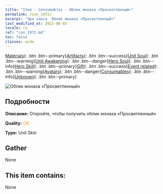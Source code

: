 ```yaml
---
title: "Item - Consumables - Облик монаха «Просветленный»"
permalink: /con_1972/
excerpt: "Эра хаоса  Облик монаха «Просветленный»"
last_modified_at: 2021-06-03
locale: ru
ref: "con_1972.md"
toc: false
classes: wide
---
```

 [Materials](/ItemsRU/){: .btn .btn--primary}[Artifacts](/ItemsRU/Artifacts/){: .btn .btn--success}[Unit Soul](/ItemsRU/UnitSoul/){: .btn .btn--warning}[Unit Awakening](/ItemsRU/UnitAwakening/){: .btn .btn--danger}[Hero Soul](/ItemsRU/HeroSoul/){: .btn .btn--info}[Hero Skill](/ItemsRU/HeroSkill/){: .btn .btn--primary}[Gift](/ItemsRU/Gift/){: .btn .btn--success}[Event related](/ItemsRU/Events/){: .btn .btn--warning}[Avatars](/ItemsRU/Avatars/){: .btn .btn--danger}[Consumables](/ItemsRU/Consumables/){: .btn .btn--info}[Unknown](/ItemsRU/Unknown/){: .btn .btn--primary}

 ![Облик монаха «Просветленный»](/images/u/ti_senglvshengdan.jpg)

## Подробности
 **Описание:** Откройте, чтобы получить облик монаха «Просветленный»

 **Quality:** <span style="color: #FF8C00">OK</span>

 **Type:** Unit Skin

## Gather

  None

## This item contains:

  None

